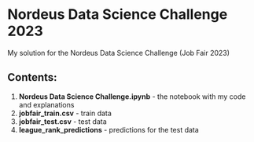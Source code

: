 # Nordeus Data Science Challenge 2023
My solution for the Nordeus Data Science Challenge (Job Fair 2023)

## Contents:
1. **Nordeus Data Science Challenge.ipynb** - the notebook with my code and explanations
2. **jobfair_train.csv** - train data
3. **jobfair_test.csv** - test data
4. **league_rank_predictions** - predictions for the test data
